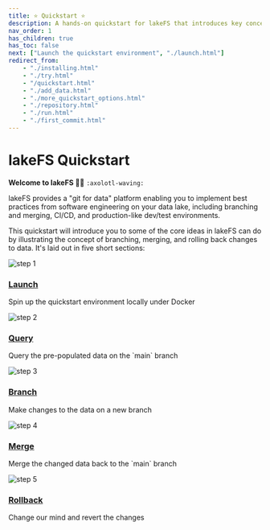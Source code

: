 ```yaml
---
title: ⭐ Quickstart ⭐
description: A hands-on quickstart for lakeFS that introduces key concepts including branching, merging, and rollback. 
nav_order: 1
has_children: true
has_toc: false
next: ["Launch the quickstart environment", "./launch.html"]
redirect_from: 
    - "./installing.html"
    - "./try.html"
    - "/quickstart.html"
    - "./add_data.html"
    - "./more_quickstart_options.html"
    - "./repository.html"
    - "./run.html"
    - "./first_commit.html"
---
```


# lakeFS Quickstart

**Welcome to lakeFS 👋🏻** `:axolotl-waving:`

lakeFS provides a "git for data" platform enabling you to implement best practices from software engineering on your data lake, including branching and merging, CI/CD, and production-like dev/test environments. 

This quickstart will introduce you to some of the core ideas in lakeFS can do by illustrating the concept of branching, merging, and rolling back changes to data. It's laid out in five short sections: 


<div class="quickstart-steps">

<div class="row">
<div class="col step-num">
<img src="/assets/img/quickstart/quickstart-step-01.png" alt="step 1"/>
</div>
<div class="col">
<h3>
<a href="launch.html">Launch</a>
</h3>
<p>Spin up the quickstart environment locally under Docker</p>
</div>
</div>

<div class="row">
<div class="col step-num">
<img src="/assets/img/quickstart/quickstart-step-02.png" alt="step 2"/>
</div>
<div class="col">
<h3>
<a href="query.html">Query</a>
</h3>
<p>Query the pre-populated data on the `main` branch</p>
</div>
</div>

<div class="row">
<div class="col step-num">
<img src="/assets/img/quickstart/quickstart-step-03.png" alt="step 3"/>
</div>
<div class="col">
<h3>
<a href="create-branch.html">Branch</a>
</h3>
<p>Make changes to the data on a new branch</p>
</div>
</div>

<div class="row">
<div class="col step-num">
<img src="/assets/img/quickstart/quickstart-step-04.png" alt="step 4"/>
</div>
<div class="col">
<h3>
<a href="commit-and-merge.html">Merge</a>
</h3>
<p>Merge the changed data back to the `main` branch</p>
</div>
</div>

<div class="row">
<div class="col step-num">
<img src="/assets/img/quickstart/quickstart-step-05.png" alt="step 5"/>
</div>
<div class="col">
<h3>
<a href="rollback.html">Rollback</a>
</h3>
<p>Change our mind and revert the changes</p>
</div>
</div>
</div>
